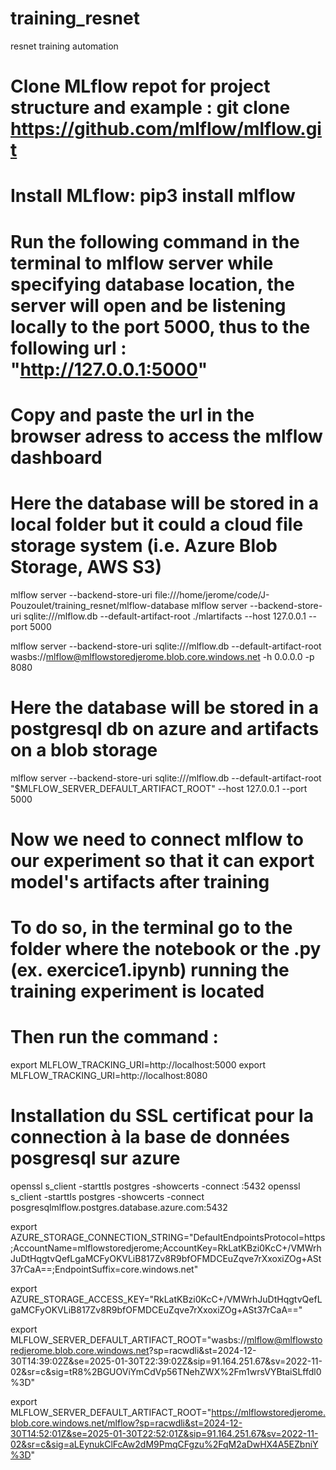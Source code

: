 # training_resnet
resnet training automation

# Clone MLflow repot for project structure and example : git clone https://github.com/mlflow/mlflow.git     
# Install MLflow: pip3 install mlflow

# Run the following command in the terminal to mlflow server while specifying database location, the server will open and be listening locally to the port 5000, thus to the following url : "http://127.0.0.1:5000"
# Copy and paste the url in the browser adress to access the mlflow dashboard 
# Here the database will be stored in a local folder but it could a cloud file storage system (i.e. Azure Blob Storage, AWS S3)
mlflow server --backend-store-uri file:///home/jerome/code/J-Pouzoulet/training_resnet/mlflow-database
mlflow server --backend-store-uri sqlite:///mlflow.db --default-artifact-root ./mlartifacts --host 127.0.0.1 --port 5000

mlflow server --backend-store-uri sqlite:///mlflow.db --default-artifact-root wasbs://mlflow@mlflowstoredjerome.blob.core.windows.net -h 0.0.0.0 -p 8080


# Here the database will be stored in a postgresql db on azure and artifacts on a blob storage

mlflow server --backend-store-uri sqlite:///mlflow.db --default-artifact-root "$MLFLOW_SERVER_DEFAULT_ARTIFACT_ROOT" --host 127.0.0.1 --port 5000


# Now we need to connect mlflow to our experiment so that it can export model's artifacts after training
# To do so, in the terminal go to the folder where the notebook or the .py (ex. exercice1.ipynb) running the training experiment is located
# Then run the command : 
export MLFLOW_TRACKING_URI=http://localhost:5000
export MLFLOW_TRACKING_URI=http://localhost:8080

# Installation du SSL certificat pour la connection à la base de données posgresql sur azure 
openssl s_client -starttls postgres -showcerts -connect <your-postgresql-server-name>:5432
openssl s_client -starttls postgres -showcerts -connect posgresqlmlflow.postgres.database.azure.com:5432


export AZURE_STORAGE_CONNECTION_STRING="DefaultEndpointsProtocol=https;AccountName=mlflowstoredjerome;AccountKey=RkLatKBzi0KcC+/VMWrhJuDtHqgtvQefLgaMCFyOKVLiB817Zv8R9bfOFMDCEuZqve7rXxoxiZOg+ASt37rCaA==;EndpointSuffix=core.windows.net"

export AZURE_STORAGE_ACCESS_KEY="RkLatKBzi0KcC+/VMWrhJuDtHqgtvQefLgaMCFyOKVLiB817Zv8R9bfOFMDCEuZqve7rXxoxiZOg+ASt37rCaA=="

export MLFLOW_SERVER_DEFAULT_ARTIFACT_ROOT="wasbs://mlflow@mlflowstoredjerome.blob.core.windows.net?sp=racwdli&st=2024-12-30T14:39:02Z&se=2025-01-30T22:39:02Z&sip=91.164.251.67&sv=2022-11-02&sr=c&sig=tR8%2BGUOViYmCdVp56TNehZWX%2Fm1wrsVYBtaiSLffdl0%3D"  


export MLFLOW_SERVER_DEFAULT_ARTIFACT_ROOT="https://mlflowstoredjerome.blob.core.windows.net/mlflow?sp=racwdli&st=2024-12-30T14:52:01Z&se=2025-01-30T22:52:01Z&sip=91.164.251.67&sv=2022-11-02&sr=c&sig=aLEynukClFcAw2dM9PmqCFgzu%2FqM2aDwHX4A5EZbniY%3D"
